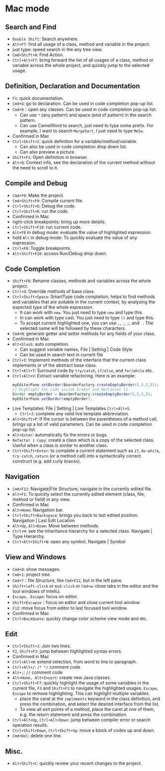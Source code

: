 
# Mac mode

## Search and Find
* `Double Shift`: Search anywhere.
* `Alt+F7`: find all usage of a class, method and variable in the project.
* just type: speed search in the any tree view.
* `Cmd+Shift+A`: Find Action.
* `Ctrl+Alt+F7`: bring forward the list of all usages of a class, method or
  variable across the whole project, and quickly jump to the selected usage.

## Definition, Declaration and Documentation
* `F1`: quick documentation.
* `Cmd+G`: go to declaration. Can be used in code completion pop-up list.
* `Cmd+O`：open any classes. Can be used in code completion pop-up list.
    * Can use `*` (any pattern) and space (end of pattern) in the search pattern.
    * Can use CamelWord to search, just need to type some prefix. For example,
      I want to search `MergeSort`, I just need to type `MeSo`.
* Confirmed in Mac
* `Ctrl+Shift+I`: quick definition for a variable/method/variable.
    * Can also be used in code completion drop down list.
    * Can also preview a picture.
* `Shift+F1`: Open definition in browser.
* `Alt+Q`: Context info, see the declaration of the current method without the
  need to scroll to it.

## Compile and Debug
* `Cmd+F9`: Make the project.
* `Cmd+Shift+F9`: Compile current file.
* `Ctrl+Shift+D`: Debug the code.
* `Ctrl+Shift+R`: run the code.
* Confirmed in Mac
* right-click breakpoints: bring up more details.
* `Ctrl+Shift+F10`: run current code.
* `Alt+F8` in debug mode: evaluate the value of highlighted expression.
* hold `Alt` in debug mode: To quickly evaluate the value of any expression.
* `Ctrl+F8`: Toggle breakpoints.
* `Alt+Shift+F10`: access Run/Debug drop down.

## Code Completion
* `Shift+F6`: Rename classes, methods and variables across the whole project.
* `Ctrl+O`: Override methods of base class.
* `Ctrl+Shift+Space`: SmartType code completion, helps to find methods and
  variables that are suitable in the current context, by analyzing the expected
  type of the whole expression.
    * It can work with `new`. You just need to type `new` and type this.
    * In can work with type cast. You just need to type `()` and type this.
    * To accept current highlighted one, you can use `,`, `.`, `;`, and ` `. The
      selected name will be followed by these characters.
* `Cmd+N`: generate getter and setter methods for any fields of your class.
* Confirmed in Mac
* `Alt+Slash`: auto completion.
  * Can suggest variable names, File | Setting | Code Style
  * Can be used in search text in current file
* `Ctrl+I`: Implement methods of the interface that the current class implements
  or of the abstract base class.
* `Ctrl+Alt+T`: Surround code by `try/catch`, `if/else`, and `for/while` etc.
* `Ctrl+Alt+V`: Extract variable refactoring. Here is an example:
  ```java
  myEditorPane.setBorder(BoarderFactory.createEmptyBorder(5,5,5,5));
  // Highlight the code inside braket and Refractor to
  Border emptyBorder = BoarderFactory.createEmptyBorder(5,5,5,5);
  myEditorPane.setBorder(emptyBorder);
  ```
* Live Templates: File | Setting | Live Templates `Ctrl+Alt+S`.
    * `Ctrl+J`: complete any valid live template abbreviation.
* `Alt+Shift+P`: If the cursor is between the parentheses of a method call,
  brings up a list of valid parameters. Can be used in code completion pop-up list.
* `Alt+Enter`: automatically fix the errors or bugs.
* `Refactor | Copy`: create a class which is a copy of the selected class. Useful
  when a class is similar to another class.
* `Ctrl+Shift+Enter`: to complete a current statement such as `if`, `do-while`,
  `try-catch`, `return` (or a method call) into a syntactically correct construct
  (e.g. add curly braces).

## Navigation

* `Cmd+F12`: Navigate|File Structure, navigate in the currently edited file.
* `Alt+F1`: To quickly select the currently edited element (class, file, method
  or field) in any view.
* Confirmed in Mac
* `Alt+Home`: Navigation bar.
* `Ctrl+Shift+Backspace`: brings you back to last edited position.
  Navigation | Last Edit Location
* `Alt+Up`, `Alt+Down`: Move between methods.
* `Ctrl+H`: see the inheritance hierarchy for a selected class. Navigate | Type
  Hierarchy.
* `Ctrl+Alt+Shift+N`: open any symbol, Navigate | Symbol

## View and Windows

* `Cmd+0`: show messages.
* `Cmd+1`: project tree.
* `Cmd+7`：file Structure, like `Cmd+F12`, but in the left pane.
* `Shift+left-click` or `mid-click` or `Cmd+w`: close tabs in the editor and the tool
  windows of IntelliJ.
* `Escape, Escape`: focus on editor.
* `Shift+Escapse`：focus on editor and close current tool window.
* `F12`: move focus from editor to last focused tool window.
* Confirmed in Mac
* `Ctrl+BackQuote`: quickly change color scheme view mode and etc.

## Edit
* `Ctrl+Shift+J`: Join two lines.
* `F2`, `Shift+F2`: jump between highlighted syntax errors.
* Confirmed in Mac
* `Ctrl+Alt+W`: extend selection, from word to line to paragraph.
* `Ctrl+Alt+/`: `/* */` comment code
* `Alt+;`: `//` comment code
* `Alt+Home, Alt+Insert`: create new Java classes.
* `Ctrl+Shift+F7`: quickly highlight the usage of some variables in the current
  file, `F3` and `Shift+F3` to navigate the highlighted usages. `Escape, Escape`
  to remove highlighting. This can highlight multiple variables.
    * place the carat at the `implements` keyword in the class definition, and
      press the combination, and select the desired interface from the list.
    * To view all exit points of a method, place the caret at one of them, e.g.
      the return statement and press the combination.
* `Ctrl+Alt+Up`, `Ctrl+Alt+Down`: jump between compiler error or search operation
  results.
* `Ctrl+Shift+Down`, `Ctrl+Shift+Up`: move a block of codes up and down.
* `Cmd+Del`: delete one line.

## Misc.
* `Alt+Shift+C`: quickly review your recent changes to the project.
